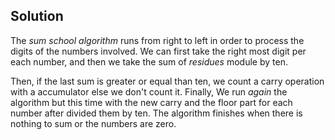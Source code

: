 Solution
---

The *sum school algorithm* runs from right to left in order to process
the digits of the numbers involved. We can first take the right most digit
per each number, and then we take the sum of *residues* module by ten.

Then, if the last sum is greater or equal than ten, we count a carry
operation with a accumulator else we don't count it. Finally, We run *again*
the algorithm but this time with the new carry and the floor part for each number
after divided them by ten. The algorithm finishes when there is nothing to sum or
the numbers are zero.
